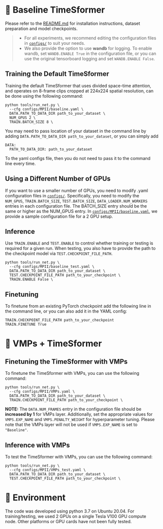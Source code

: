 # 🌱 Baseline TimeSformer

Please refer to the [README.md](../README.md) for installation instructions, dataset preparation and model checkpoints.
> * For all experiments, we recommend editing the configuration files in [`configs/`](./) to suit your needs. 
> * We also provide the option to use **wandb** for logging. To enable wandb, set `WANDB.ENABLE True` in the configuration file, or you can use the original tensorboard logging and set `WANDB.ENABLE False`.


## Training the Default TimeSformer

Training the default TimeSformer that uses divided space-time attention, and operates on 8-frame clips cropped at 224x224 spatial resolution, can be done using the following command:

```
python tools/run_net.py \
  --cfg configs/MPII/baseline.yaml \
  DATA.PATH_TO_DATA_DIR path_to_your_dataset \
  NUM_GPUS 2 \
  TRAIN.BATCH_SIZE 8 \
```
You may need to pass location of your dataset in the command line by adding `DATA.PATH_TO_DATA_DIR path_to_your_dataset`, or you can simply add

```
DATA:
  PATH_TO_DATA_DIR: path_to_your_dataset
```

To the yaml configs file, then you do not need to pass it to the command line every time.


## Using a Different Number of GPUs

If you want to use a smaller number of GPUs, you need to modify .yaml configuration files in [`configs/`](./). Specifically, you need to modify the `NUM_GPUS`, `TRAIN.BATCH_SIZE`, `TEST.BATCH_SIZE`, `DATA_LOADER.NUM_WORKERS` entries in each configuration file. The BATCH_SIZE entry should be the same or higher as the NUM_GPUS entry. In [`configs/MPII/baseline.yaml`](./MPII/baseline.yaml), we provide a sample configuration file for a 2 GPU setup.

## Inference

Use `TRAIN.ENABLE` and `TEST.ENABLE` to control whether training or testing is required for a given run. When testing, you also have to provide the path to the checkpoint model via `TEST.CHECKPOINT_FILE_PATH`.
```
python tools/run_net.py \
  --cfg configs/MPII/baseline_test.yaml \
  DATA.PATH_TO_DATA_DIR path_to_your_dataset \
  TEST.CHECKPOINT_FILE_PATH path_to_your_checkpoint \
  TRAIN.ENABLE False \
```

## Finetuning

To finetune from an existing PyTorch checkpoint add the following line in the command line, or you can also add it in the YAML config:

```
TRAIN.CHECKPOINT_FILE_PATH path_to_your_checkpoint
TRAIN.FINETUNE True
```

# 🌺 VMPs + TimeSformer

## Finetuning the TimeSformer with VMPs

To finetune the TimeSformer with VMPs, you can use the following command:

```
python tools/run_net.py \
  --cfg configs/MPII/VMPs.yaml \
  DATA.PATH_TO_DATA_DIR path_to_your_dataset \
  TRAIN.CHECKPOINT_FILE_PATH path_to_your_checkpoint \
``` 
**NOTE:** The `DATA.NUM_FRAMES` entry in the configuration file should be **increased by 1** for VMPs layer. Additionally, set the appropriate values for `VMPS.EXP_NAME` and `VMPS.PENALTY_WEIGHT` for hyperparameter tuning. Please note that the VMPs layer will not be used if `VMPS.EXP_NAME` is set to `"Baseline"`.

## Inference with VMPs

To test the TimeSformer with VMPs, you can use the following command:

``` 
python tools/run_net.py \
  --cfg configs/MPII/VMPs_test.yaml \
  DATA.PATH_TO_DATA_DIR path_to_your_dataset \
  TEST.CHECKPOINT_FILE_PATH path_to_your_checkpoint \
```

# 🔅 Environment

The code was developed using python 3.7 on Ubuntu 20.04. For training/testing, we used 2 GPUs on a single Tesla V100 GPU compute node. Other platforms or GPU cards have not been fully tested.

